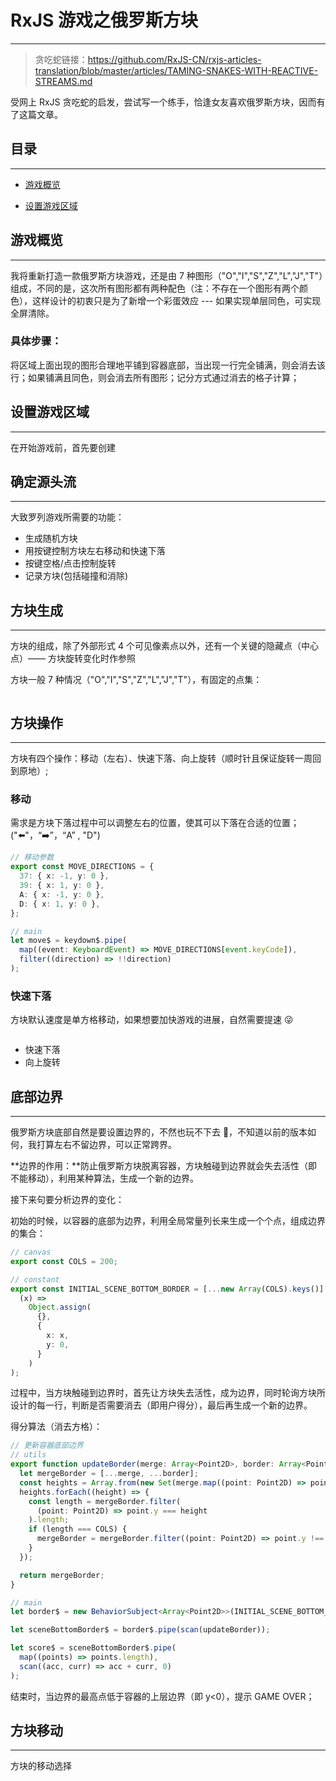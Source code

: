 # RxJS 游戏之俄罗斯方块

---

> 贪吃蛇链接：https://github.com/RxJS-CN/rxjs-articles-translation/blob/master/articles/TAMING-SNAKES-WITH-REACTIVE-STREAMS.md

受网上 RxJS 贪吃蛇的启发，尝试写一个练手，恰逢女友喜欢俄罗斯方块，因而有了这篇文章。

## 目录

---

- [游戏概览](#游戏概览)

- [设置游戏区域](#设置游戏区域)

## 游戏概览

---

我将重新打造一款俄罗斯方块游戏，还是由 7 种图形（"O","I","S","Z","L","J","T"）组成，不同的是，这次所有图形都有两种配色（注：不存在一个图形有两个颜色），这样设计的初衷只是为了新增一个彩蛋效应 --- 如果实现单层同色，可实现全屏清除。

### 具体步骤：

将区域上面出现的图形合理地平铺到容器底部，当出现一行完全铺满，则会消去该行；如果铺满且同色，则会消去所有图形；记分方式通过消去的格子计算；

## 设置游戏区域

---

在开始游戏前，首先要创建

## 确定源头流

---

大致罗列游戏所需要的功能：

- 生成随机方块
- 用按键控制方块左右移动和快速下落
- 按键空格/点击控制旋转
- 记录方块(包括碰撞和消除)

## 方块生成

---

方块的组成，除了外部形式 4 个可见像素点以外，还有一个关键的隐藏点（中心点）—— 方块旋转变化时作参照

方块一般 7 种情况（"O","I","S","Z","L","J","T"），有固定的点集：

```typescript

```

## 方块操作

---

方块有四个操作：移动（左右）、快速下落、向上旋转（顺时针且保证旋转一周回到原地）;

### 移动

需求是方块下落过程中可以调整左右的位置，使其可以下落在合适的位置；("⬅️"，“➡️”，“A” , "D")

```typescript
// 移动参数
export const MOVE_DIRECTIONS = {
  37: { x: -1, y: 0 },
  39: { x: 1, y: 0 },
  A: { x: -1, y: 0 },
  D: { x: 1, y: 0 },
};

// main
let move$ = keydown$.pipe(
  map((event: KeyboardEvent) => MOVE_DIRECTIONS[event.keyCode]),
  filter((direction) => !!direction)
);
```

### 快速下落

方块默认速度是单方格移动，如果想要加快游戏的进展，自然需要提速 😜

```typescript

```

- 快速下落
- 向上旋转

## 底部边界

---

俄罗斯方块底部自然是要设置边界的，不然也玩不下去 🤣，不知道以前的版本如何，我打算左右不留边界，可以正常跨界。

**边界的作用：**防止俄罗斯方块脱离容器，方块触碰到边界就会失去活性（即不能移动），利用某种算法，生成一个新的边界。

接下来句要分析边界的变化：

初始的时候，以容器的底部为边界，利用全局常量列长来生成一个个点，组成边界的集合：

```typescript
// canvas
export const COLS = 200;

// constant
export const INITIAL_SCENE_BOTTOM_BORDER = [...new Array(COLS).keys()].map(
  (x) =>
    Object.assign(
      {},
      {
        x: x,
        y: 0,
      }
    )
);
```

过程中，当方块触碰到边界时，首先让方块失去活性，成为边界，同时轮询方块所设计的每一行，判断是否需要消去（即用户得分），最后再生成一个新的边界。

得分算法（消去方格）：

```typescript
// 更新容器底部边界
// utils
export function updateBorder(merge: Array<Point2D>, border: Array<Point2D>) {
  let mergeBorder = [...merge, ...border];
  const heights = Array.from(new Set(merge.map((point: Point2D) => point.y)));
  heights.forEach((height) => {
    const length = mergeBorder.filter(
      (point: Point2D) => point.y === height
    ).length;
    if (length === COLS) {
      mergeBorder = mergeBorder.filter((point: Point2D) => point.y !== height);
    }
  });

  return mergeBorder;
}

// main
let border$ = new BehaviorSubject<Array<Point2D>>(INITIAL_SCENE_BOTTOM_BORDER);

let sceneBottomBorder$ = border$.pipe(scan(updateBorder));

let score$ = sceneBottomBorder$.pipe(
  map((points) => points.length),
  scan((acc, curr) => acc + curr, 0)
);
```

结束时，当边界的最高点低于容器的上层边界（即 y<0），提示 GAME OVER；

## 方块移动

---

方块的移动选择

